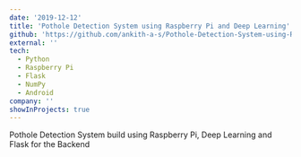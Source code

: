 ```yaml
---
date: '2019-12-12'
title: 'Pothole Detection System using Raspberry Pi and Deep Learning'
github: 'https://github.com/ankith-a-s/Pothole-Detection-System-using-Raspberry-Pi-and-Deep-Learning'
external: ''
tech:
  - Python
  - Raspberry Pi
  - Flask
  - NumPy
  - Android
company: ''
showInProjects: true
---
```


Pothole Detection System build using Raspberry Pi, Deep Learning and Flask for the Backend
